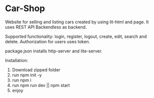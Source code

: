 # Car-Shop

Website for selling and listing cars created by using lit-html and page. It uses REST API Backendless as backend.

Supported functionality: login, register, logout, create, edit, search and delete.
Authorization for users uses token.

package.json installs http-server and lite-server. 


Installation:
1. Download zipped folder
2. run npm init -y
3. run npm i
4. run npm run dev || npm start
5. enjoy
